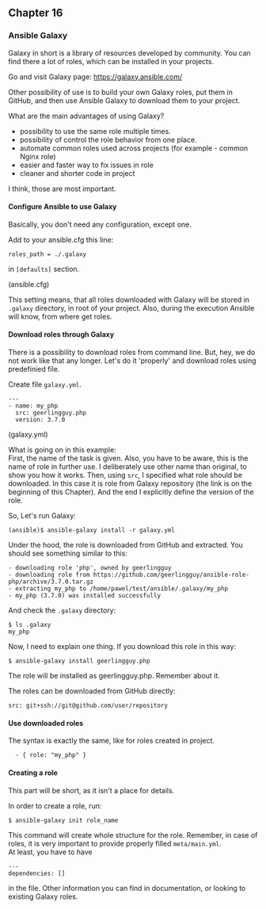 ## Chapter 16
### Ansible Galaxy

Galaxy in short is a library of resources developed by community. You can find
there a lot of roles, which can be installed in your projects.

Go and visit Galaxy page: https://galaxy.ansible.com/

Other possibility of use is to build your own Galaxy roles, put them in
GitHub, and then use Ansible Galaxy to download them to your project.

What are the main advantages of using Galaxy?

* possibility to use the same role multiple times.
* possibility of control the role behavior from one place.
* automate common roles used across projects (for example - common Nginx role)
* easier and faster way to fix issues in role
* cleaner and shorter code in project

I think, those are most important.

#### Configure Ansible to use Galaxy

Basically, you don't need any configuration, except one.

Add to your ansible.cfg this line:

```
roles_path = ./.galaxy
```

in `[defaults]` section.

(ansible.cfg)

This setting means, that all roles downloaded with Galaxy will be stored in
`.galaxy` directory, in root of your project. Also, during the execution
Ansible will know, from where get roles.

#### Download roles through Galaxy

There is a possibility to download roles from command line. But, hey, we do
not work like that any longer. Let's do it 'properly' and download roles
using predefinied file.

Create file `galaxy.yml`.

```
---
- name: my_php
  src: geerlingguy.php
  version: 3.7.0
```

(galaxy.yml)

What is going on in this example:  
First, the name of the task is given. Also, you have to be aware, this is the
name of role in further use. I deliberately use other name than original, to
show you how it works. Then, using `src`, I specified what role should be
downloaded. In this case it is role from Galaxy repository (the  link is on the
beginning of this Chapter). And the end I explicitly define the version of the
role.

So, Let's run Galaxy:

```
(ansible)$ ansible-galaxy install -r galaxy.yml
```

Under the hood, the role is downloaded from GitHub and extracted. You should
see something similar to this:

```
- downloading role 'php', owned by geerlingguy
- downloading role from https://github.com/geerlingguy/ansible-role-php/archive/3.7.0.tar.gz
- extracting my_php to /home/pawel/test/ansible/.galaxy/my_php
- my_php (3.7.0) was installed successfully
```

And check the `.galaxy` directory:

```
$ ls .galaxy
my_php
```

Now, I need to explain one thing. If you download this role in this way:

```
$ ansible-galaxy install geerlingguy.php
```

The role will be installed as geerlingguy.php. Remember about it.

The roles can be downloaded from GitHub directly:

```
src: git+ssh://git@github.com/user/repository
```

#### Use downloaded roles

The syntax is exactly the same, like for roles created in project.

```
  - { role: "my_php" }
```


#### Creating a role

This part will be short, as it isn't a place for details.

In order to create a role, run:

```
$ ansible-galaxy init role_name
```

This command will create whole structure for the role. Remember, in case of
roles, it is very important to provide properly filled `meta/main.yml`.  
At least, you have to have

```
---
dependencies: []
```

in the file. Other information you can find in documentation, or looking to
existing Galaxy roles.
